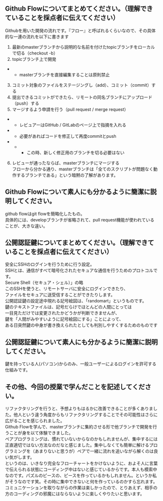 ## Github Flowについてまとめてください。（理解できていることを採点者に伝えてください）  
Githubを用いた開発の流れです。『フロー』と呼ばれるくらいなので、その具体的な一連の流れを以下に書きます  
1. 最新のmasterブランチから説明的な名前を付けたtopicブランチをローカルで切る（checkout -b）  
2. topicブランチ上で開発  
- -  masterブランチを直接編集することは原則禁止  
3. コミット対象のファイルをステージングし（add）、コミット（commit）する  
4. 提出できるコミットができたら、リモートの同名ブランチにアップロード（push）する  
5. マージするよう申請を行う（pull request / merge request）  
- - レビュアーはGitHub / GitLabのページ上で指摘を入れる  
- - 必要があればコードを修正して再度commitとpush  
- - - この時、新しく修正用のブランチを切る必要はない  
6. レビューが通ったならば、masterブランチにマージする  
フローから分かる通り、masterブランチは「全てのスクリプトが問題なく動作するブランチである」という暗黙の了解があります。

## Github Flowについて素人にも分かるように簡潔に説明してください。  
github flowはgit flowを簡略化したもの。  
具体的には、developブランチが省略されて、pull request機能が使われていることが、大きな違い。  

## 公開認証鍵についてまとめてください。（理解できていることを採点者に伝えてください）  
安全にSSHのログインを行うために行う設定。  
SSHとは、通信がすべて暗号化されたセキュアな通信を行うためのプロトコルです。  
Secure Shell（セキュア・シェル）」の略  
このSSHを使うと、リモートサーバに安全にログインできたり、  
ファイルをセキュアに送受信することができたりします。  
公開認証鍵の設定途中現れる記号絵図は、「randomart」というものです。  
鍵のテキストファイルは、記号だらけでほとんどの人間にとっては  
一目見ただけでは変更されたかどうかが判断できませんが、  
鍵を「人間がみやすいように記号絵図にする」ことによって、  
ある日突然鍵の中身が書き換えられたとしても判別しやすくするためのものです  

## 公開認証鍵について素人にも分かるように簡潔に説明してください。  
鍵を持っている人(パソコン)からのみ、一般ユーザーによるログインを許可する仕組みです。  

## その他、今回の授業で学んだことを記述してください。  
リファクタリングを行うと、予想よりもはるかに改善できることが多くありました。他人という違う角度からもリファクタリングすることでその可能性はさらに広がることを感じられました。  
Github Flowを学んで、masterブランチに集約させる形で他ブランチで開発を行うことが身を以て体験できました。  
ペアプログラミングは、慣れていないからなのかもしれませんが、集中するには正直適切ではない方法なのだなと感じました。集中しなくても簡単に解けるプログラミングを（あまりないと思うが）ペアで一緒に流れを追いながら解くのは良い気がします。  
というのは、いきなり完全なフローチャートをかけないように、およそ人に言葉で伝えられる状態にコーディング中はないと感じているからです。本人も模索中なのです。パズルのピースの、ピースを作っているかもしれません。というか私がそうなのです笑。その時に集中できないと何を作っているのかすら忘れます。   
コミュニケーションを取りながらの作業は楽しかったので、とりあえず、相手の方のコーディングの邪魔にはならないように楽しくやりたいと思います。
